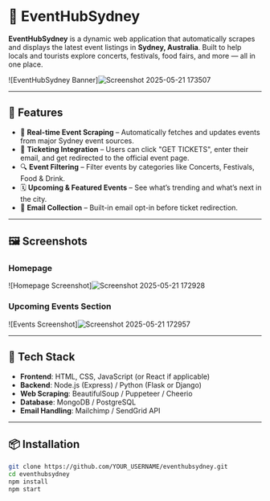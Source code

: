 # 🎉 EventHubSydney

**EventHubSydney** is a dynamic web application that automatically scrapes and displays the latest event listings in **Sydney, Australia**. Built to help locals and tourists explore concerts, festivals, food fairs, and more — all in one place.

![EventHubSydney Banner]![Screenshot 2025-05-21 173507](https://github.com/user-attachments/assets/9952f8be-6abf-4914-96f3-b4632717a1b1)



---

## 🌟 Features

- 🔄 **Real-time Event Scraping** – Automatically fetches and updates events from major Sydney event sources.
- 🎫 **Ticketing Integration** – Users can click "GET TICKETS", enter their email, and get redirected to the official event page.
- 🔍 **Event Filtering** – Filter events by categories like Concerts, Festivals, Food & Drink.
- 🗓️ **Upcoming & Featured Events** – See what’s trending and what’s next in the city.
- 📧 **Email Collection** – Built-in email opt-in before ticket redirection.

---

## 🖼️ Screenshots

### Homepage
![Homepage Screenshot]![Screenshot 2025-05-21 172928](https://github.com/user-attachments/assets/2c9cfeca-3311-4e1a-b7f1-62ae7fc675ca)


### Upcoming Events Section
![Events Screenshot]![Screenshot 2025-05-21 172957](https://github.com/user-attachments/assets/62ecbe00-9cd4-48b4-a773-6bdc230be03b)


---

## 🚀 Tech Stack

- **Frontend**: HTML, CSS, JavaScript (or React if applicable)
- **Backend**: Node.js (Express) / Python (Flask or Django)  
- **Web Scraping**: BeautifulSoup / Puppeteer / Cheerio
- **Database**: MongoDB / PostgreSQL
- **Email Handling**: Mailchimp / SendGrid API

---

## 📦 Installation

```bash
git clone https://github.com/YOUR_USERNAME/eventhubsydney.git
cd eventhubsydney
npm install
npm start
